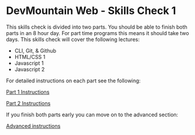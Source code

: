 # DevMountain Web - Skills Check 1

This skills check is divided into two parts. You should be able to finish both parts in an 8 hour day. For part time programs this means it should take two days. This skills check will cover the following lectures:

<ul>
  <li>CLI, Git, & Github</li>
  <li>HTML/CSS 1</li>
  <li>Javascript 1</li>
  <li>Javascript 2</li>
</ul>

For detailed instructions on each part see the following:

[Part 1 Instructions](part-1/README.MD)

[Part 2 Instructions](part-2/README.MD)

If you finish both parts early you can move on to the advanced section:

[Advanced instructions](advanced/README.MD)
